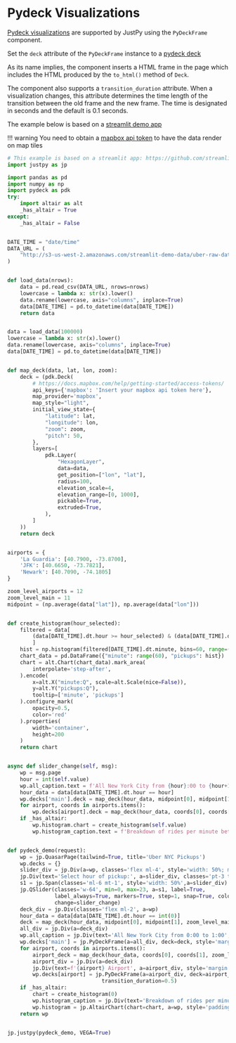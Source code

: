# Pydeck Visualizations

[Pydeck visualizations](https://deckgl.readthedocs.io/en/latest/) are supported by JustPy using the `PyDeckFrame` component.

Set the `deck` attribute of the `PyDeckFrame` instance to a [pydeck deck](https://deckgl.readthedocs.io/en/latest/deck.html)

As its name implies, the component inserts a HTML frame in the page which includes the HTML produced by the `to_html()` method of `Deck`. 

The component also supports a `transition_duration` attribute. When a visualization changes, this attribute determines the time length of the transition between the old frame and the new frame. The time is designated in seconds and the default is 0.1 seconds.

The example below is based on a [streamlit demo app](https://github.com/streamlit/demo-uber-nyc-pickups)

!!! warning
    You need to obtain a [mapbox api token](https://docs.mapbox.com/help/getting-started/access-tokens/) to have the data render on map tiles
    
```python
# This example is based on a streamlit app: https://github.com/streamlit/demo-uber-nyc-pickups
import justpy as jp

import pandas as pd
import numpy as np
import pydeck as pdk
try:
    import altair as alt
    _has_altair = True
except:
    _has_altair = False


DATE_TIME = "date/time"
DATA_URL = (
    "http://s3-us-west-2.amazonaws.com/streamlit-demo-data/uber-raw-data-sep14.csv.gz"
)


def load_data(nrows):
    data = pd.read_csv(DATA_URL, nrows=nrows)
    lowercase = lambda x: str(x).lower()
    data.rename(lowercase, axis="columns", inplace=True)
    data[DATE_TIME] = pd.to_datetime(data[DATE_TIME])
    return data


data = load_data(100000)
lowercase = lambda x: str(x).lower()
data.rename(lowercase, axis="columns", inplace=True)
data[DATE_TIME] = pd.to_datetime(data[DATE_TIME])


def map_deck(data, lat, lon, zoom):
    deck = (pdk.Deck(
        # https://docs.mapbox.com/help/getting-started/access-tokens/
        api_keys={'mapbox': 'Insert your mapbox api token here'},
        map_provider='mapbox',
        map_style="light",
        initial_view_state={
            "latitude": lat,
            "longitude": lon,
            "zoom": zoom,
            "pitch": 50,
        },
        layers=[
            pdk.Layer(
                "HexagonLayer",
                data=data,
                get_position=["lon", "lat"],
                radius=100,
                elevation_scale=4,
                elevation_range=[0, 1000],
                pickable=True,
                extruded=True,
            ),
        ]
    ))
    return deck


airports = {
    'La Guardia': [40.7900, -73.8700],
    'JFK': [40.6650, -73.7821],
    'Newark': [40.7090, -74.1805]
}

zoom_level_airports = 12
zoom_level_main = 11
midpoint = (np.average(data["lat"]), np.average(data["lon"]))


def create_histogram(hour_selected):
    filtered = data[
        (data[DATE_TIME].dt.hour >= hour_selected) & (data[DATE_TIME].dt.hour < (hour_selected + 1))
        ]
    hist = np.histogram(filtered[DATE_TIME].dt.minute, bins=60, range=(0, 60))[0]
    chart_data = pd.DataFrame({"minute": range(60), "pickups": hist})
    chart = alt.Chart(chart_data).mark_area(
        interpolate='step-after',
    ).encode(
        x=alt.X("minute:Q", scale=alt.Scale(nice=False)),
        y=alt.Y("pickups:Q"),
        tooltip=['minute', 'pickups']
    ).configure_mark(
        opacity=0.5,
        color='red'
    ).properties(
        width='container',
        height=200
    )
    return chart


async def slider_change(self, msg):
    wp = msg.page
    hour = int(self.value)
    wp.all_caption.text = f'All New York City from {hour}:00 to {hour+1}:00'
    hour_data = data[data[DATE_TIME].dt.hour == hour]
    wp.decks['main'].deck = map_deck(hour_data, midpoint[0], midpoint[1], zoom_level_main)
    for airport, coords in airports.items():
        wp.decks[airport].deck = map_deck(hour_data, coords[0], coords[1], zoom_level_airports)
    if _has_altair:
        wp.histogram.chart = create_histogram(self.value)
        wp.histogram_caption.text = f'Breakdown of rides per minute between {hour}:00 and {hour+1}:00'


def pydeck_demo(request):
    wp = jp.QuasarPage(tailwind=True, title='Uber NYC Pickups')
    wp.decks = {}
    slider_div = jp.Div(a=wp, classes='flex ml-4', style='width: 50%; margin-top: 20px')
    jp.Div(text='Select hour of pickup:', a=slider_div, classes='pt-3 text-xl font-bold ')
    s1 = jp.Span(classes='ml-6 mt-1', style='width: 50%',a=slider_div)
    jp.QSlider(classes='w-64', min=0, max=23, a=s1, label=True,
               label_always=True, markers=True, step=1, snap=True, color='red',
               change=slider_change)
    deck_div = jp.Div(classes='flex ml-2', a=wp)
    hour_data = data[data[DATE_TIME].dt.hour == int(0)]
    deck = map_deck(hour_data, midpoint[0], midpoint[1], zoom_level_main)
    all_div = jp.Div(a=deck_div)
    wp.all_caption = jp.Div(text='All New York City from 0:00 to 1:00', a=all_div, style='margin: 10px;', classes='text-xl font-bold')
    wp.decks['main'] = jp.PyDeckFrame(a=all_div, deck=deck, style='margin: 10px; height: 400px; width: 450px', transition_duration=0.5)
    for airport, coords in airports.items():
        airport_deck = map_deck(hour_data, coords[0], coords[1], zoom_level_airports)
        airport_div = jp.Div(a=deck_div)
        jp.Div(text=f'{airport} Airport', a=airport_div, style='margin: 10px;', classes='text-xl font-bold')
        wp.decks[airport] = jp.PyDeckFrame(a=airport_div, deck=airport_deck, style='margin: 10px; height: 400px; width: 250px',
                              transition_duration=0.5)
    if _has_altair:
        chart = create_histogram(0)
        wp.histogram_caption = jp.Div(text='Breakdown of rides per minute between 0:00 and 1:00', a=wp, style='margin-left: 30px;', classes='text-xl font-bold')
        wp.histogram = jp.AltairChart(chart=chart, a=wp, style='padding: 10px; width: 100%;')
    return wp


jp.justpy(pydeck_demo, VEGA=True)

``` 